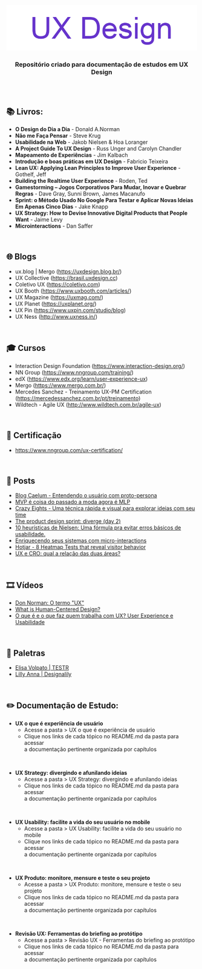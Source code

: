 <div align="center">
 
 ![UX Design Header Readme](imagens/ux-design.png)

  ### **Repositório criado para documentação de estudos em UX Design**
</div>
<br><br>


## 📚  Livros: 
 
+ **O Design do Dia a Dia** - Donald A.Norman
+ **Não me Faça Pensar** - Steve Krug
+ **Usabilidade na Web** - Jakob Nielsen & Hoa Loranger
+ **A Project Guide To UX Design** - Russ Unger and Carolyn Chandler 
+ **Mapeamento de Experiências** - Jim Kalbach
+ **Introdução e boas práticas em UX Design** - Fabricio Teixeira
+ **Lean UX: Applying Lean Principles to Improve User Experience** - Gothelf, Jeff
+ **Building the Realtime User Experience** - Roden, Ted
+ **Gamestorming – Jogos Corporativos Para Mudar, Inovar e Quebrar Regras** - Dave Gray, Sunni Brown, James Macanufo
+ **Sprint: o Método Usado No Google Para Testar e Aplicar Novas Ideias Em Apenas Cinco Dias** - Jake Knapp
+ **UX Strategy: How to Devise Innovative Digital Products that People Want** - Jaime Levy 
+ **Microinteractions** - Dan Saffer

<br>

## 🌐 Blogs

+ ux.blog | Mergo (https://uxdesign.blog.br/)
+ UX Collective (https://brasil.uxdesign.cc)
+ Coletivo UX (https://coletivo.com)
+ UX Booth (https://www.uxbooth.com/articles/)
+ UX Magazine (https://uxmag.com/)
+ UX Planet (https://uxplanet.org/)
+ UX Pin (https://www.uxpin.com/studio/blog)
+ UX Ness (http://www.uxness.in/)


<br>

## 🎓 Cursos

+ Interaction Design Foundation (https://www.interaction-design.org/)
+ NN Group (https://www.nngroup.com/training/)
+ edX (https://www.edx.org/learn/user-experience-ux)
+ Mergo (https://www.mergo.com.br/)
+ Mercedes Sanchez - Treinamento UX-PM Certification (https://mercedessanchez.com.br/pt/treinamento)
+ Wildtech - Agile UX (http://www.wildtech.com.br/agile-ux)


<br>

## 📜 Certificação

+ https://www.nngroup.com/ux-certification/

<br>

## 📰 Posts

+ [Blog Caelum - Entendendo o usuário com proto-persona](https://blog.caelum.com.br/entendendo-usuario-proto-persona/)
+ [MVP é coisa do passado a moda agora é MLP](https://medium.com/collabcode/mvp-%C3%A9-coisa-do-passado-a-moda-agora-%C3%A9-mlp-4446fc476006#.ftdr8maco)
+ [Crazy Eights - Uma técnica rápida e visual para explorar ideias com seu time](https://blog.caelum.com.br/crazy-eights-uma-tecnica-rapida-e-visual-para-explorar-ideias-com-seu-time/)
+ [The product design sprint: diverge (day 2)](https://library.gv.com/the-product-design-sprint-diverge-day-2-c7a5df8e7cd0)
+ [10 heurísticas de Nielsen: Uma fórmula pra evitar erros básicos de usabilidade.](https://blog.caelum.com.br/10-heuristicas-de-nielsen-uma-formula-pra-evitar-erros-basicos-de-usabilidade/)
+ [Enriquecendo seus sistemas com micro-interactions](https://blog.caelum.com.br/enriquecendo-seus-sistemas-com-microinteractions/)
+ [Hotjar - 8 Heatmap Tests that reveal visitor behavior](https://www.hotjar.com/heatmaps)
+ [UX e CRO: qual a relação das duas áreas?](https://www.alura.com.br/artigos/ux-e-cro?utm_source=gnarus&utm_medium=timeline)

<br>

## 🎞️ Vídeos

+ [Don Norman: O termo "UX"](https://www.youtube.com/watch?v=9BdtGjoIN4E&ab_channel=NNgroup)
+ [What is Human-Centered Design? ](https://www.youtube.com/watch?v=KkUor_NTuDA&ab_channel=Interaction-Design.org)
+ [O que é e o que faz quem trabalha com UX? User Experience e Usabilidade](https://www.youtube.com/watch?v=FJhMCi07T4A&ab_channel=AluraCursosOnline)


<br>

## 🎤 Paletras

+ [Elisa Volpato | TESTR](https://www.youtube.com/watch?v=kRRrXg-re98)
+ [Lilly Anna | Designalily](https://www.youtube.com/watch?v=l6fAfiE6eVg&t=1177s&fbclid=IwAR3JYQZMPknuRTsDZXp8GHZ_dE5HxF4m0SelrbYuI7AX0H1BkWIYpCt76S0&ab_channel=Designalily)

<br>

## ✏️ Documentação de Estudo:


+ **UX o que é experiência de usuário**
  + Acesse a pasta > UX o que é experiência de usuário
  + Clique nos links de cada tópico no README.md da pasta para acessar<br> a documentação pertinente organizada por capítulos
<br>

+ **UX Strategy: divergindo e afunilando ideias**
  + Acesse a pasta > UX Strategy: divergindo e afunilando ideias
  + Clique nos links de cada tópico no README.md da pasta para acessar<br> a documentação pertinente organizada por capítulos 
<br>

+ **UX Usability: facilite a vida do seu usuário no mobile**
  + Acesse a pasta > UX Usability: facilite a vida do seu usuário no mobile
  + Clique nos links de cada tópico no README.md da pasta para acessar<br> a documentação pertinente organizada por capítulos 
<br>  
  
+ **UX Produto: monitore, mensure e teste o seu projeto**
  + Acesse a pasta > UX Produto: monitore, mensure e teste o seu projeto
  + Clique nos links de cada tópico no README.md da pasta para acessar<br> a documentação pertinente organizada por capítulos 
<br>

+ **Revisão UX: Ferramentas do briefing ao protótipo**
  + Acesse a pasta > Revisão UX - Ferramentas do briefing ao protótipo
  + Clique nos links de cada tópico no README.md da pasta para acessar<br> a documentação pertinente organizada por capítulos 

